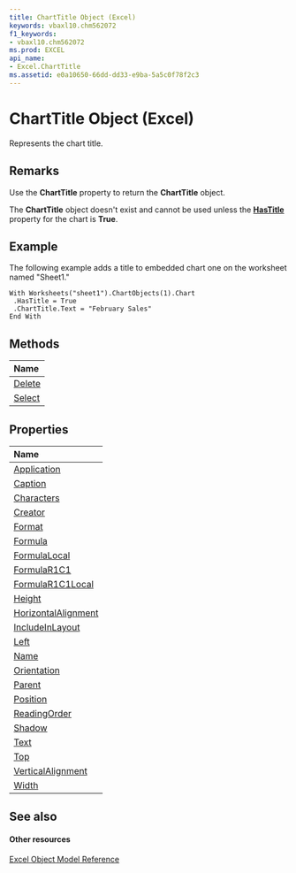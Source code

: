 ```yaml
---
title: ChartTitle Object (Excel)
keywords: vbaxl10.chm562072
f1_keywords:
- vbaxl10.chm562072
ms.prod: EXCEL
api_name:
- Excel.ChartTitle
ms.assetid: e0a10650-66dd-dd33-e9ba-5a5c0f78f2c3
---
```



# ChartTitle Object (Excel)

Represents the chart title.


## Remarks

Use the  **ChartTitle** property to return the **ChartTitle** object.

The  **ChartTitle** object doesn't exist and cannot be used unless the **[HasTitle](chart-hastitle-property-excel.md)** property for the chart is **True**.


## Example

 The following example adds a title to embedded chart one on the worksheet named "Sheet1."


```
With Worksheets("sheet1").ChartObjects(1).Chart 
 .HasTitle = True 
 .ChartTitle.Text = "February Sales" 
End With
```


## Methods



|**Name**|
|:-----|
|[Delete](charttitle-delete-method-excel.md)|
|[Select](charttitle-select-method-excel.md)|

## Properties



|**Name**|
|:-----|
|[Application](charttitle-application-property-excel.md)|
|[Caption](charttitle-caption-property-excel.md)|
|[Characters](charttitle-characters-property-excel.md)|
|[Creator](charttitle-creator-property-excel.md)|
|[Format](charttitle-format-property-excel.md)|
|[Formula](charttitle-formula-property-excel.md)|
|[FormulaLocal](charttitle-formulalocal-property-excel.md)|
|[FormulaR1C1](charttitle-formular1c1-property-excel.md)|
|[FormulaR1C1Local](charttitle-formular1c1local-property-excel.md)|
|[Height](charttitle-height-property-excel.md)|
|[HorizontalAlignment](charttitle-horizontalalignment-property-excel.md)|
|[IncludeInLayout](charttitle-includeinlayout-property-excel.md)|
|[Left](charttitle-left-property-excel.md)|
|[Name](charttitle-name-property-excel.md)|
|[Orientation](charttitle-orientation-property-excel.md)|
|[Parent](charttitle-parent-property-excel.md)|
|[Position](charttitle-position-property-excel.md)|
|[ReadingOrder](charttitle-readingorder-property-excel.md)|
|[Shadow](charttitle-shadow-property-excel.md)|
|[Text](charttitle-text-property-excel.md)|
|[Top](charttitle-top-property-excel.md)|
|[VerticalAlignment](charttitle-verticalalignment-property-excel.md)|
|[Width](charttitle-width-property-excel.md)|

## See also


#### Other resources


[Excel Object Model Reference](http://msdn.microsoft.com/library/object-model-excel-vba-reference%28Office.15%29.aspx)
